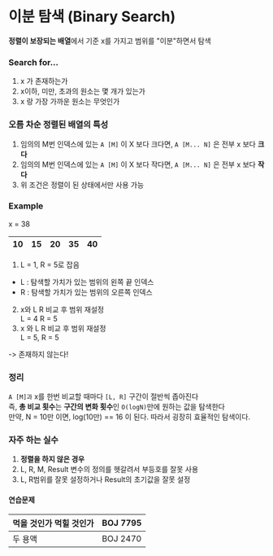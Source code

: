 # 이분 탐색 (Binary Search)

**정렬이 보장되는 배열**에서 기준 x를 가지고 범위를 "이분"하면서 탐색

### Search for...

1.  x 가 존재하는가
2.  x이하, 미만, 초과의 원소는 몇 개가 있는가
3.  x 랑 가장 가까운 원소는 무엇인가

### 오름 차순 정렬된 배열의 특성

1.  임의의 M번 인덱스에 있는 `A [M]` 이 X 보다 크다면, `A [M... N]` 은 전부 x 보다 **크다**
2.  임의의 M번 인덱스에 있는 `A [M]` 이 X 보다 작다면, `A [M... N]` 은 전부 x 보다 **작다**
3.  위 조건은 정렬이 된 상태에서만 사용 가능

### Example

x = 38

| 10 | 15 | 20 | 35 | 40 |
| --- | --- | --- | --- | --- |

1.  L = 1, R = 5로 잡음

-   L : 탐색할 가치가 있는 범위의 왼쪽 끝 인덱스
-   R : 탐색할 가치가 있는 범위의 오른쪽 인덱스

2.  x와 L R 비교 후 범위 재설정  
    L = 4 R = 5
3.  x 와 L R 비교 후 범위 재설정  
    L = 5, R = 5

\-> 존재하지 않는다!

### 정리

`A [M]과` x를 한번 비교할 때마다 `[L, R]` 구간이 절반씩 좁아진다  
즉, **총 비교 횟수**는 **구간의 변화 횟수**인 `O(logN)`만에 원하는 값을 탐색한다  
만약, N = 10만 이면, log(10만) == 16 이 된다. 따라서 굉장히 효율적인 탐색이다.

### 자주 하는 실수

1.  **정렬을 하지 않은 경우**
2.  L, R, M, Result 변수의 정의를 헷갈려서 부등호를 잘못 사용
3.  L, R범위를 잘못 설정하거나 Result의 초기값을 잘못 설정

#### 연습문제

| 먹을 것인가 먹힐 것인가 | BOJ 7795 |
| --- | --- |
| 두 용액 | BOJ 2470 |

